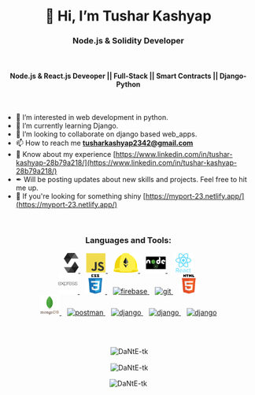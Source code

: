 <h1 align="center">👋 Hi, I’m Tushar Kashyap</h1>
<h3 align="center">Node.js & Solidity Developer</h3>
<br>
<h4 align="center">Node.js & React.js Deveoper || Full-Stack || Smart Contracts || Django-Python</h4>

<!-- profile viewer count -->
<!-- <p align="left"> <img src="https://komarev.com/ghpvc/?username=DaNtE-tk&label=Profile%20views&color=0e75b6&style=flat" alt="DaNtE-tk" /> </p> -->

<br>

- 👀 I’m interested in web development in python.
- 🌱 I’m currently learning Django.
- 💞️ I’m looking to collaborate on django based web_apps.
- 📫 How to reach me **tusharkashyap2342@gmail.com**
- 🌃 Know about my experience [https://www.linkedin.com/in/tushar-kashyap-28b79a218/](https://www.linkedin.com/in/tushar-kashyap-28b79a218/) 
- ✒ Will be posting updates about new skills and projects. Feel free to hit me up.
- 🤵 If you're looking for something shiny [https://myport-23.netlify.app/](https://myport-23.netlify.app/)

<br>

<div align="center">
  
<h3 ><b>Languages and Tools:</b></h3>
<p>
  
<!-- solidity -->
<a href="https://docs.soliditylang.org/en/v0.8.17/#" target="_blank" rel="noreferrer"> 
<img src="./solidity.png" alt="solidity" width="30" height="40"/> </a>
&nbsp;&nbsp;
  
<!--  javascript-->
<a href="https://developer.mozilla.org/en-US/docs/Web/JavaScript" target="_blank" rel="noreferrer"> 
<img src="https://raw.githubusercontent.com/devicons/devicon/master/icons/javascript/javascript-original.svg" alt="javascript" width="40" height="40"/> </a> 
 &nbsp;&nbsp;

<!--  hardhat-->
<a href="https://hardhat.org/docs" target="_blank" rel="noreferrer"> 
<img src="./hardhat.png" alt="solidity" width="50" height="40"/> </a>
  &nbsp;&nbsp;
  
<!-- nodejs -->
<a href="https://nodejs.org" target="_blank" rel="noreferrer"> 
<img src="./nodejs.png" alt="nodejs" width="40" height="40"/> </a>
  &nbsp;&nbsp;
  
<!-- reactjs -->
<a href="https://reactjs.org/" target="_blank" rel="noreferrer"> 
<img src="https://raw.githubusercontent.com/devicons/devicon/master/icons/react/react-original-wordmark.svg" alt="react" width="40" height="40"/> </a>

  <br>
  
<!-- express -->
<a href="https://expressjs.com" target="_blank" rel="noreferrer"> 
<img src="https://raw.githubusercontent.com/devicons/devicon/master/icons/express/express-original-wordmark.svg" alt="express" width="40" height="40"/> </a>  
  &nbsp;&nbsp;

<!-- css -->
<a href="https://www.w3schools.com/css/" target="_blank" rel="noreferrer"> 
<img src="https://raw.githubusercontent.com/devicons/devicon/master/icons/css3/css3-original-wordmark.svg" alt="css3" width="40" height="40"/> </a> 
  &nbsp;&nbsp;

<!-- <a href="https://www.docker.com/" target="_blank" rel="noreferrer"> 
<img src="https://raw.githubusercontent.com/devicons/devicon/master/icons/docker/docker-original-wordmark.svg" alt="docker" width="40" height="40"/> </a>  -->

<!-- firebase -->
<a href="https://firebase.google.com/" target="_blank" rel="noreferrer"> 
<img src="https://www.vectorlogo.zone/logos/firebase/firebase-icon.svg" alt="firebase" width="40" height="40"/> </a> 
  &nbsp;&nbsp;

<!-- git -->
<a href="https://git-scm.com/" target="_blank" rel="noreferrer"> 
<img src="https://www.vectorlogo.zone/logos/git-scm/git-scm-icon.svg" alt="git" width="40" height="40"/> </a> 
  &nbsp;&nbsp;

<!-- html -->
<a href="https://www.w3.org/html/" target="_blank" rel="noreferrer"> 
<img src="https://raw.githubusercontent.com/devicons/devicon/master/icons/html5/html5-original-wordmark.svg" alt="html5" width="40" height="40"/> </a> 

  <br>
  
<!-- mongodb -->
<a href="https://www.mongodb.com/" target="_blank" rel="noreferrer"> 
<img src="https://raw.githubusercontent.com/devicons/devicon/master/icons/mongodb/mongodb-original-wordmark.svg" alt="mongodb" width="40" height="40"/> </a> 
  &nbsp;&nbsp;

<!-- postman -->
<a href="https://postman.com" target="_blank" rel="noreferrer"> 
<img src="https://www.vectorlogo.zone/logos/getpostman/getpostman-icon.svg" alt="postman" width="40" height="40"/> </a>
  &nbsp;&nbsp;

<!-- django -->
<a href="https://www.djangoproject.com" target="_blank" rel="noreferrer"> 
<img src="https://www.djangoproject.com/m/img/logos/django-logo-negative.svg" alt="django" width="40" height="40"/> </a>
  &nbsp;&nbsp;

<!-- java -->
<a href="https://www.java.com/en" target="_blank" rel="noreferrer"> 
<img src="https://www.vectorlogo.zone/logos/java/java-ar21.png" alt="django" width="80" height="40"/> </a>
  &nbsp;&nbsp;

<!-- python -->
<a href="https://www.python.org" target="_blank" rel="noreferrer"> 
<img src="https://upload.wikimedia.org/wikipedia/commons/thumb/0/0a/Python.svg/2048px-Python.svg.png" alt="django" width="40" height="40"/> </a>

</p>

<!-- <a href="https://github.com/puppeteer/puppeteer" target="_blank" rel="noreferrer"> 
<img src="https://www.vectorlogo.zone/logos/pptrdev/pptrdev-official.svg" alt="puppeteer" width="40" height="40"/> </a>  -->

<br><br>
<!-- Statisticts -->
<p>&nbsp;<img src="https://github-readme-stats.vercel.app/api/top-langs?username=DaNtE-tk&show_icons=true&locale=en&layout=compact" alt="DaNtE-tk" /></p>

<p>&nbsp;<img align="center" src="https://github-readme-stats.vercel.app/api?username=DaNtE-tk&show_icons=true&locale=en" alt="DaNtE-tk" /></p>

<p><img align="center" src="https://github-readme-streak-stats.herokuapp.com/?user=DaNtE-tk&" alt="DaNtE-tk" /></p>
  
</div>

<!---
DaNtE-tk/DaNtE-tk is a ✨ special ✨ repository because its `README.md` (this file) appears on your GitHub profile.
You can click the Preview link to take a look at your changes.
--->
